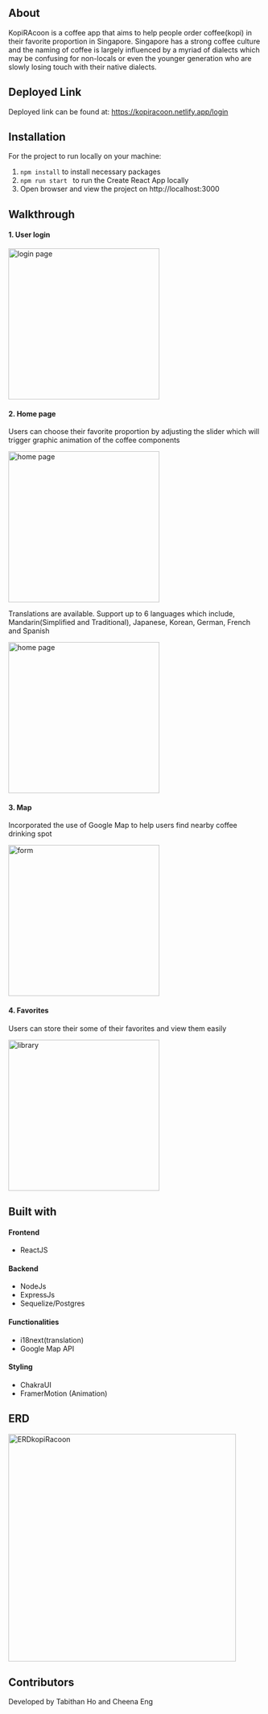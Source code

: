 ## About 
KopiRAcoon is a coffee app that aims to help people order coffee(kopi) in their favorite proportion in Singapore. Singapore has a strong coffee culture and the naming of coffee is largely influenced by a myriad of dialects which may be confusing for non-locals or even the younger generation who are slowly losing touch with their native dialects. 

## Deployed Link 
Deployed link can be found at: https://kopiracoon.netlify.app/login

## Installation 
For the project to run locally on your machine: 
1. <code>npm install</code> to install necessary packages 
2. <code>npm run start </code> to run the Create React App locally 
3. Open browser and view the project on http://localhost:3000 

## Walkthrough 
<h4> 1. User login </h4>
<img src='https://user-images.githubusercontent.com/94110588/176999600-e1336e22-6ff9-42b0-bc1b-83ccdc9498aa.png' alt='login page' width='300'/>

<h4> 2. Home page </h4>
<p> Users can choose their favorite proportion by adjusting the slider which will trigger graphic animation of the coffee components </p>
<img src='https://user-images.githubusercontent.com/94110588/176999609-699d3c25-53ed-48bf-a202-cb83f928f3f5.png' alt='home page' width='300'/>

<p>Translations are available. Support up to 6 languages which include, Mandarin(Simplified and Traditional), Japanese, Korean, German, French and Spanish </p>
<img src='https://user-images.githubusercontent.com/94110588/176999669-aba06a75-7785-47f1-aefe-1ebb37411791.png' alt='home page' width='300'/>

<h4> 3. Map </h4>
<p> Incorporated the use of Google Map to help users find nearby coffee drinking spot </p>
<img src='https://user-images.githubusercontent.com/94110588/176999752-7b1180e9-dbc1-4f80-9adc-3eb72de13802.png' alt='form' width='300'/>

<h4> 4. Favorites </h4>
<p> Users can store their some of their favorites and view them easily  </p>
<img src='https://user-images.githubusercontent.com/94110588/177000485-351268bc-1b59-4f7b-8a0c-47f45f7b1110.png' alt='library' width='300'/>

## Built with 

#### Frontend 
- ReactJS 

#### Backend 
- NodeJs 
- ExpressJs
- Sequelize/Postgres 

#### Functionalities 
- i18next(translation) 
- Google Map API 

#### Styling
- ChakraUI 
- FramerMotion (Animation) 

## ERD 

<img width="452" alt="ERDkopiRacoon" src="https://user-images.githubusercontent.com/94110588/176999981-c44e4b05-8edf-4788-87f5-ffd4d72a4f81.png">

## Contributors 
Developed by Tabithan Ho and Cheena Eng 
